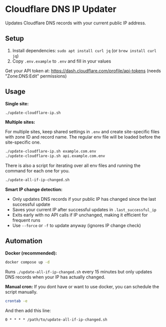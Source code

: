 # Cloudflare DNS IP Updater

Updates Cloudflare DNS records with your current public IP address.

## Setup

1. Install dependencies: `sudo apt install curl jq` (or `brew install curl jq`)
2. Copy `.env.example` to `.env` and fill in your values

Get your API token at: https://dash.cloudflare.com/profile/api-tokens (needs "Zone:DNS:Edit" permissions)

## Usage

**Single site:**
```bash
./update-cloudflare-ip.sh
```

**Multiple sites:**

For multiple sites, keep shared settings in `.env` and create site-specific files with zone ID and record name.
The regular env file will be loaded before the site-specific one.

```bash
./update-cloudflare-ip.sh example.com.env
./update-cloudflare-ip.sh api.example.com.env
```

There is also a script for iterating over all env files and running the command for each one for you.
```bash
./update-all-if-ip-changed.sh
```

**Smart IP change detection:**
- Only updates DNS records if your public IP has changed since the last successful update
- Saves your current IP after successful updates in `.last_successful_ip`
- Exits early with no API calls if IP unchanged, making it efficient for frequent runs
- Use `--force` or `-f` to update anyway (ignores IP change check)

## Automation

**Docker (recommended):**
```bash
docker compose up -d
```

Runs `./update-all-if-ip-changed.sh` every 15 minutes but only updates DNS records when your IP has actually changed.

**Manual cron:**
If you dont have or want to use docker, you can schedule the script manually.

```bash
crontab -e
```

And then add this line:
```text
0 * * * * /path/to/update-all-if-ip-changed.sh
```